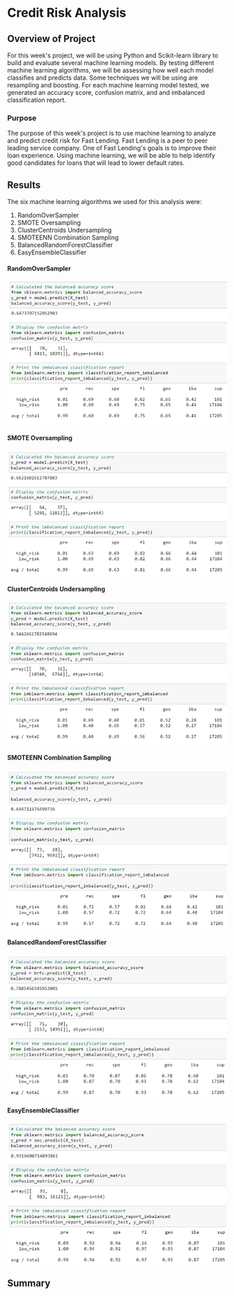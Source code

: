 # Credit Risk Analysis

## Overview of Project
For this week's project, we will be using Python and Scikit-learn library to build and evaluate several machine learning models. By testing different machine learning algorithms, we will be assessing how well each model classifies and predicts data. Some techniques we will be using are resampling and boosting. For each machine learning model tested, we generated an accuracy score, confusion matrix, and and imbalanced classification report. 

### Purpose
The purpose of this week's project is to use machine learning to analyze and predict credit risk for Fast Lending. Fast Lending is a peer to peer leading service company. One of Fast Lending's goals is to improve their loan experience. Using machine learning, we will be able to help identify good candidates for loans that will lead to lower default rates.

## Results

The six machine learning algorithms we used for this analysis were:
1. RandomOverSampler
2. SMOTE Oversampling
3. ClusterCentroids Undersampling
4. SMOTEENN Combination Sampling
5. BalancedRandomForestClassifier
6. EasyEnsembleClassifier

#### RandomOverSampler
![RandomOverSampler](/Resources/RandomOverSampler.PNG)

#### SMOTE Oversampling
![SMOTE](/Resources/SMOTE.PNG)

#### ClusterCentroids Undersampling
![ClusterCentroids](/Resources/ClusterCentroids.PNG)

#### SMOTEENN Combination Sampling
![SMOTEENN](/Resources/SMOTEENN.PNG)

#### BalancedRandomForestClassifier
![BalancedRandomForestClassifier](/Resources/BalancedRandomForestClassifier.PNG)

#### EasyEnsembleClassifier
![EasyEnsembleClassifier](/Resources/EasyEnsembleClassifier.PNG)

## Summary
